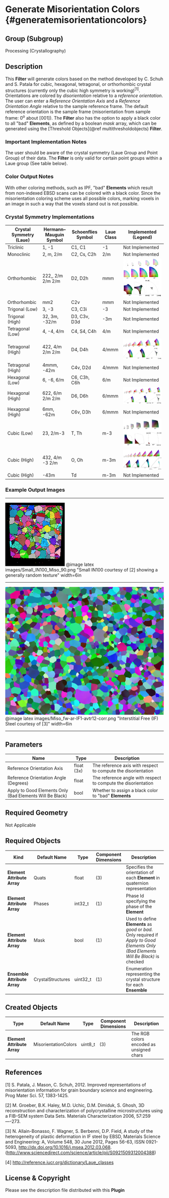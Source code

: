 Generate Misorientation Colors {#generatemisorientationcolors}
=============

## Group (Subgroup) ##
Processing (Crystallography)

## Description ##
This **Filter** will generate colors based on the method developed by C. Schuh and S. Patala for cubic, hexagonal, tetragonal, or orthorhombic crystal structures (currently only the cubic high symmetry is working)<sup>[1]</sup>. Orientations are colored by _disorientation_ relative to a _reference orientation_. The user can enter a _Reference Orientation Axis_ and a _Reference Orientation Angle_ relative to the sample reference frame. The default reference orientation is the sample frame (misorientation from sample frame: 0<sup>o</sup> about [001]). The **Filter** also has the option to apply a black color to all "bad" **Elements**, as defined by a boolean _mask_ array, which can be generated using the [Threshold Objects](@ref multithresholdobjects) **Filter**.

### Important Implementation Notes ###
The user should be aware of the crystal symmetry (Laue Group and Point Group) of their data. The **Filter** is only valid for certain point groups within a Laue group (See table below).

### Color Output Notes ###
With other coloring methods, such as IPF, "bad" **Elements** which result from non-indexed EBSD scans can be colored with a black color. Since the misorientation coloring scheme uses all possible colors, marking voxels in an image in such a way that the voxels stand out is not possible.

### Crystal Symmetry Implementations ###

|Crystal Symmetry (Laue) | Hermann–Mauguin  Symbol | Schoenflies Symbol | Laue Class | Implemented  (Legend) |
|------------------------|-------------------------|-------------------| -----------|-----------------------|
| Triclinic | 1, -1  |  C1, C1 | -1 | Not Implemented|
| Monoclinic | 2, m, 2/m | C2, Cs, C2h | 2/m | Not Implemented |
| Orthorhombic | 222,, 2/m 2/m 2/m | D2, D2h | mmm | ![](images/MisorientationLegendD2_222.png) |
| Orthorhombic | mm2 | C2v | mmm | Not Implemented |
| Trigonal (Low)|3, -3 | C3, C3i | -3 | Not Implemented |
| Trigonal (High)  | 32, 3m, -32/m | D3, C3v, D3d | -3m | Not Implemented |
| Tetragonal (Low) | 4, -4, 4/m | C4, S4, C4h | 4/m | Not Implemented |
| Tetragonal (High) | 422,  4/m 2/m 2/m | D4, D4h | 4/mmm |  ![](images/MisorientationLegendD4_422.png)|
| Tetragonal (High) | 4mmm, -42m | C4v, D2d | 4/mmm | Not Implemented|
| Hexagonal (Low) | 6, -6, 6/m | C6, C3h, C6h | 6/m | Not Implemented |
| Hexagonal  (High)| 622, 6/m 2/m 2/m | D6, D6h | 6/mmm | ![](images/MisorientationLegendD6_622.png) |
| Hexagonal  (High)| 6mm, -62m | C6v, D3h | 6/mmm | Not Implemented |
| Cubic (Low) | 23, 2/m-3 | T, Th | m-3 | ![](images/MisorientationLegendT_23.png) |
| Cubic (High) | 432, 4/m -3 2/m | O, Oh| m-3m | ![](images/MisorientationLegendO_432.png) |
| Cubic (High) | -43m | Td| m-3m | Not Implemented |

### Example Output Images ###

-----

![Small IN100 courtesy of [2] showing a generally random texture](images/Small_IN100_Miso_90.png)
@image latex images/Small_IN100_Miso_90.png "Small IN100 courtesy of [2] showing a generally random texture" width=6in

-----

![Interstitial Free (IF) Steel courtesy of [3]](images/Miso_fw-ar-IF1-avtr12-corr.png)
@image latex images/Miso_fw-ar-IF1-avtr12-corr.png "Interstitial Free (IF) Steel courtesy of [3]" width=6in

-----

## Parameters ##
| Name | Type | Description |
|------|------| ----------- |
| Reference Orientation Axis | float (3x) | The reference axis with respect to compute the disorientation |
| Reference Orientation Angle (Degrees) | float | The reference angle with respect to compute the disorientation |
| Apply to Good Elements Only (Bad Elements Will Be Black) | bool | Whether to assign a black color to "bad" **Elements** |

## Required Geometry ##
Not Applicable

## Required Objects ##
| Kind | Default Name | Type | Component Dimensions | Description |
|------|--------------|-------------|---------|-----|
| **Element Attribute Array** | Quats | float | (3)  | Specifies the orientation of each **Element** in quaternion representation |
| **Element Attribute Array** | Phases | int32_t | (1) | Phase Id specifying the phase of the **Element** |
| **Element Attribute Array** | Mask | bool | (1) | Used to define **Elements** as *good* or *bad*. Only required if _Apply to Good Elements Only (Bad Elements Will Be Black)_ is checked |
| **Ensemble Attribute Array** | CrystalStructures | uint32_t | (1) | Enumeration representing the crystal structure for each **Ensemble** |

## Created Objects ##
| Type | Default Name | Type | Component Dimensions | Description |
|------|--------------|-------------|---------|-----|
| **Element Attribute Array** | MisorientationColors | uint8_t | (3) | The RGB colors encoded as unsigned chars |

## References ##

[1] S. Patala, J. Mason, C. Schuh, 2012. Improved representations of misorientation information for grain boundary science and engineering. Prog Mater Sci. 57, 1383-1425.

[2] M. Groeber, B.K. Haley, M.D. Uchic, D.M. Dimiduk, S. Ghosh, 3D reconstruction and characterization of polycrystalline microstructures using a FIB–SEM system Data Sets. Materials Characterization 2006, 57:259—-273.

[3] N. Allain-Bonasso, F. Wagner, S. Berbenni, D.P. Field, A study of the heterogeneity of plastic deformation in IF steel by EBSD, Materials Science and Engineering: A, Volume 548, 30 June 2012, Pages 56-63, ISSN 0921-5093, http://dx.doi.org/10.1016/j.msea.2012.03.068.
(http://www.sciencedirect.com/science/article/pii/S0921509312004388)

[4] http://reference.iucr.org/dictionary/Laue_classes

## License & Copyright ##

Please see the description file distributed with this **Plugin**

